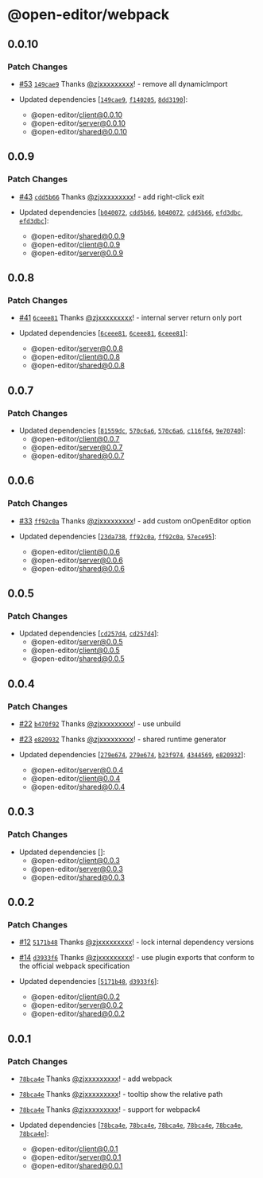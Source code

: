 # @open-editor/webpack

## 0.0.10

### Patch Changes

- [#53](https://github.com/zjxxxxxxxxx/open-editor/pull/53) [`149cae9`](https://github.com/zjxxxxxxxxx/open-editor/commit/149cae917f49dc64606bb36925c2f4623cbd1113) Thanks [@zjxxxxxxxxx](https://github.com/zjxxxxxxxxx)! - remove all dynamicImport

- Updated dependencies [[`149cae9`](https://github.com/zjxxxxxxxxx/open-editor/commit/149cae917f49dc64606bb36925c2f4623cbd1113), [`f140205`](https://github.com/zjxxxxxxxxx/open-editor/commit/f1402053c6a2d387fad3d95e2a3906b09c97b02c), [`8dd3190`](https://github.com/zjxxxxxxxxx/open-editor/commit/8dd3190fca82964af53cc3d876ebbe047874a4b5)]:
  - @open-editor/client@0.0.10
  - @open-editor/server@0.0.10
  - @open-editor/shared@0.0.10

## 0.0.9

### Patch Changes

- [#43](https://github.com/zjxxxxxxxxx/open-editor/pull/43) [`cdd5b66`](https://github.com/zjxxxxxxxxx/open-editor/commit/cdd5b66f9aba3f61a4b975fb393e1728fc254c96) Thanks [@zjxxxxxxxxx](https://github.com/zjxxxxxxxxx)! - add right-click exit

- Updated dependencies [[`b040072`](https://github.com/zjxxxxxxxxx/open-editor/commit/b0400723c557cf7dff208390e96842a479af646b), [`cdd5b66`](https://github.com/zjxxxxxxxxx/open-editor/commit/cdd5b66f9aba3f61a4b975fb393e1728fc254c96), [`b040072`](https://github.com/zjxxxxxxxxx/open-editor/commit/b0400723c557cf7dff208390e96842a479af646b), [`cdd5b66`](https://github.com/zjxxxxxxxxx/open-editor/commit/cdd5b66f9aba3f61a4b975fb393e1728fc254c96), [`efd3dbc`](https://github.com/zjxxxxxxxxx/open-editor/commit/efd3dbc137bc3285eeda0237fab8cbf24b876bfa), [`efd3dbc`](https://github.com/zjxxxxxxxxx/open-editor/commit/efd3dbc137bc3285eeda0237fab8cbf24b876bfa)]:
  - @open-editor/shared@0.0.9
  - @open-editor/client@0.0.9
  - @open-editor/server@0.0.9

## 0.0.8

### Patch Changes

- [#41](https://github.com/zjxxxxxxxxx/open-editor/pull/41) [`6ceee81`](https://github.com/zjxxxxxxxxx/open-editor/commit/6ceee816b7af015a5dac3397b50adcb498335da7) Thanks [@zjxxxxxxxxx](https://github.com/zjxxxxxxxxx)! - internal server return only port

- Updated dependencies [[`6ceee81`](https://github.com/zjxxxxxxxxx/open-editor/commit/6ceee816b7af015a5dac3397b50adcb498335da7), [`6ceee81`](https://github.com/zjxxxxxxxxx/open-editor/commit/6ceee816b7af015a5dac3397b50adcb498335da7), [`6ceee81`](https://github.com/zjxxxxxxxxx/open-editor/commit/6ceee816b7af015a5dac3397b50adcb498335da7)]:
  - @open-editor/server@0.0.8
  - @open-editor/client@0.0.8
  - @open-editor/shared@0.0.8

## 0.0.7

### Patch Changes

- Updated dependencies [[`81559dc`](https://github.com/zjxxxxxxxxx/open-editor/commit/81559dc7ef465fb8286c2ba71136c758bbd4bf0d), [`570c6a6`](https://github.com/zjxxxxxxxxx/open-editor/commit/570c6a6a5cd65caf05075113ad29f9a29804f1c7), [`570c6a6`](https://github.com/zjxxxxxxxxx/open-editor/commit/570c6a6a5cd65caf05075113ad29f9a29804f1c7), [`c116f64`](https://github.com/zjxxxxxxxxx/open-editor/commit/c116f64075c024557228e90063a625fe59f9c87f), [`9e70740`](https://github.com/zjxxxxxxxxx/open-editor/commit/9e707404bf99a1cb6038cfeb0b55afa05df9db7a)]:
  - @open-editor/client@0.0.7
  - @open-editor/server@0.0.7
  - @open-editor/shared@0.0.7

## 0.0.6

### Patch Changes

- [#33](https://github.com/zjxxxxxxxxx/open-editor/pull/33) [`ff92c0a`](https://github.com/zjxxxxxxxxx/open-editor/commit/ff92c0a04ee61656d62ab2340aeadb57eb77d045) Thanks [@zjxxxxxxxxx](https://github.com/zjxxxxxxxxx)! - add custom onOpenEditor option

- Updated dependencies [[`23da738`](https://github.com/zjxxxxxxxxx/open-editor/commit/23da738c3a64c62ad01ab68efd0cfa6b0ecc6f6e), [`ff92c0a`](https://github.com/zjxxxxxxxxx/open-editor/commit/ff92c0a04ee61656d62ab2340aeadb57eb77d045), [`ff92c0a`](https://github.com/zjxxxxxxxxx/open-editor/commit/ff92c0a04ee61656d62ab2340aeadb57eb77d045), [`57ece95`](https://github.com/zjxxxxxxxxx/open-editor/commit/57ece9573c8005f630311be7b6113cc3470dca27)]:
  - @open-editor/client@0.0.6
  - @open-editor/server@0.0.6
  - @open-editor/shared@0.0.6

## 0.0.5

### Patch Changes

- Updated dependencies [[`cd257d4`](https://github.com/zjxxxxxxxxx/open-editor/commit/cd257d4f9376082e2e6f83be0504234c7bf67030), [`cd257d4`](https://github.com/zjxxxxxxxxx/open-editor/commit/cd257d4f9376082e2e6f83be0504234c7bf67030)]:
  - @open-editor/server@0.0.5
  - @open-editor/client@0.0.5
  - @open-editor/shared@0.0.5

## 0.0.4

### Patch Changes

- [#22](https://github.com/zjxxxxxxxxx/open-editor/pull/22) [`b470f92`](https://github.com/zjxxxxxxxxx/open-editor/commit/b470f92fe88dae69d42c9a1e81708271cf5ab0d7) Thanks [@zjxxxxxxxxx](https://github.com/zjxxxxxxxxx)! - use unbuild

- [#23](https://github.com/zjxxxxxxxxx/open-editor/pull/23) [`e820932`](https://github.com/zjxxxxxxxxx/open-editor/commit/e8209328f2c698807dbd5030b3ae011cd3ca6d67) Thanks [@zjxxxxxxxxx](https://github.com/zjxxxxxxxxx)! - shared runtime generator

- Updated dependencies [[`279e674`](https://github.com/zjxxxxxxxxx/open-editor/commit/279e674acb321e5fb25bdce61b106acfb08f4e59), [`279e674`](https://github.com/zjxxxxxxxxx/open-editor/commit/279e674acb321e5fb25bdce61b106acfb08f4e59), [`b23f974`](https://github.com/zjxxxxxxxxx/open-editor/commit/b23f974b92bed3a4f7edc8e0affd856947755d3b), [`4344569`](https://github.com/zjxxxxxxxxx/open-editor/commit/43445694a3c0b286be62e9caa06e340a0dba72c1), [`e820932`](https://github.com/zjxxxxxxxxx/open-editor/commit/e8209328f2c698807dbd5030b3ae011cd3ca6d67)]:
  - @open-editor/server@0.0.4
  - @open-editor/client@0.0.4
  - @open-editor/shared@0.0.4

## 0.0.3

### Patch Changes

- Updated dependencies []:
  - @open-editor/client@0.0.3
  - @open-editor/server@0.0.3
  - @open-editor/shared@0.0.3

## 0.0.2

### Patch Changes

- [#12](https://github.com/zjxxxxxxxxx/open-editor/pull/12) [`5171b48`](https://github.com/zjxxxxxxxxx/open-editor/commit/5171b4898dda2abe5a16be030894a310d1acd6e0) Thanks [@zjxxxxxxxxx](https://github.com/zjxxxxxxxxx)! - lock internal dependency versions

- [#14](https://github.com/zjxxxxxxxxx/open-editor/pull/14) [`d3933f6`](https://github.com/zjxxxxxxxxx/open-editor/commit/d3933f6634d70aa135fb47ac114d25afa5708759) Thanks [@zjxxxxxxxxx](https://github.com/zjxxxxxxxxx)! - use plugin exports that conform to the official webpack specification

- Updated dependencies [[`5171b48`](https://github.com/zjxxxxxxxxx/open-editor/commit/5171b4898dda2abe5a16be030894a310d1acd6e0), [`d3933f6`](https://github.com/zjxxxxxxxxx/open-editor/commit/d3933f6634d70aa135fb47ac114d25afa5708759)]:
  - @open-editor/client@0.0.2
  - @open-editor/server@0.0.2
  - @open-editor/shared@0.0.2

## 0.0.1

### Patch Changes

- [`78bca4e`](https://github.com/zjxxxxxxxxx/open-editor/commit/78bca4e54dab336eafada30980b96b3c9e6a3ce7) Thanks [@zjxxxxxxxxx](https://github.com/zjxxxxxxxxx)! - add webpack

- [`78bca4e`](https://github.com/zjxxxxxxxxx/open-editor/commit/78bca4e54dab336eafada30980b96b3c9e6a3ce7) Thanks [@zjxxxxxxxxx](https://github.com/zjxxxxxxxxx)! - tooltip show the relative path

- [`78bca4e`](https://github.com/zjxxxxxxxxx/open-editor/commit/78bca4e54dab336eafada30980b96b3c9e6a3ce7) Thanks [@zjxxxxxxxxx](https://github.com/zjxxxxxxxxx)! - support for webpack4

- Updated dependencies [[`78bca4e`](https://github.com/zjxxxxxxxxx/open-editor/commit/78bca4e54dab336eafada30980b96b3c9e6a3ce7), [`78bca4e`](https://github.com/zjxxxxxxxxx/open-editor/commit/78bca4e54dab336eafada30980b96b3c9e6a3ce7), [`78bca4e`](https://github.com/zjxxxxxxxxx/open-editor/commit/78bca4e54dab336eafada30980b96b3c9e6a3ce7), [`78bca4e`](https://github.com/zjxxxxxxxxx/open-editor/commit/78bca4e54dab336eafada30980b96b3c9e6a3ce7), [`78bca4e`](https://github.com/zjxxxxxxxxx/open-editor/commit/78bca4e54dab336eafada30980b96b3c9e6a3ce7), [`78bca4e`](https://github.com/zjxxxxxxxxx/open-editor/commit/78bca4e54dab336eafada30980b96b3c9e6a3ce7)]:
  - @open-editor/client@0.0.1
  - @open-editor/server@0.0.1
  - @open-editor/shared@0.0.1
